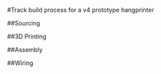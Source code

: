#Track build process for a v4 prototype hangprinter

##Sourcing


##3D Printing


##Assembly


##Wiring



